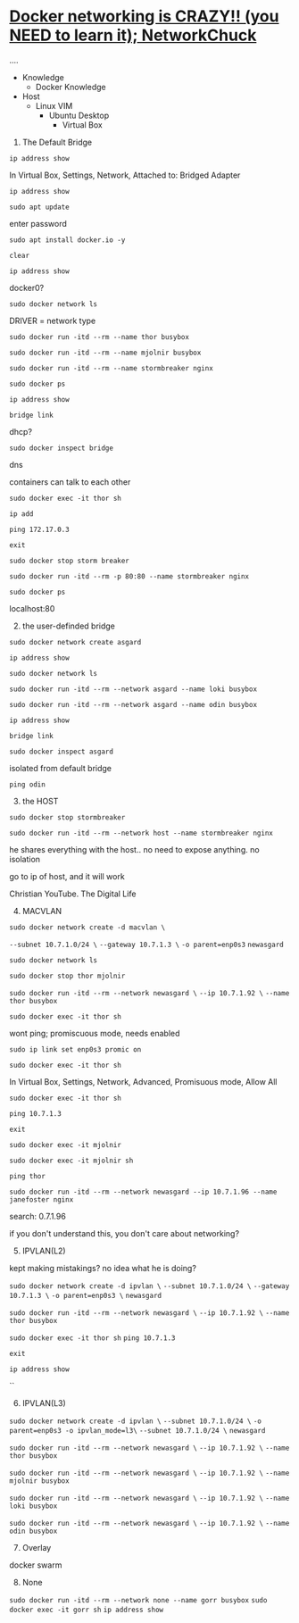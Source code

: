 # [Docker networking is CRAZY!! (you NEED to learn it); NetworkChuck](https://www.youtube.com/watch?v=bKFMS5C4CG0)

....

- Knowledge
    - Docker Knowledge
- Host
    - Linux VIM
        - Ubuntu Desktop
            - Virtual Box

1. The Default Bridge

`ip address show`

In Virtual Box, Settings, Network, Attached to: Bridged Adapter

`ip address show`

`sudo apt update`

enter password

`sudo apt install docker.io -y`

`clear`

`ip address show`

docker0?

`sudo docker network ls`

DRIVER = network type

`sudo docker run -itd --rm --name thor busybox`

`sudo docker run -itd --rm --name mjolnir busybox`

`sudo docker run -itd --rm --name stormbreaker nginx`

`sudo docker ps`

`ip address show`

`bridge link`

dhcp?

`sudo docker inspect bridge`

dns

containers can talk to each other

`sudo docker exec -it thor sh`

`ip add`

`ping 172.17.0.3`

`exit`

`sudo docker stop storm breaker`

`sudo docker run -itd --rm -p 80:80 --name stormbreaker nginx`

`sudo docker ps`

localhost:80

2. the user-definded bridge

`sudo docker network create asgard`

`ip address show`

`sudo docker network ls`

`sudo docker run -itd --rm --network asgard --name loki busybox`

`sudo docker run -itd --rm --network asgard --name odin busybox`

`ip address show`

`bridge link`

`sudo docker inspect asgard`

isolated from default bridge

`ping odin`

3. the HOST

`sudo docker stop stormbreaker`

`sudo docker run -itd --rm --network host --name stormbreaker nginx`

he shares everything with the host.. no need to expose anything. no isolation

go to ip of host, and it will work

Christian
YouTube. The Digital Life

4. MACVLAN

`sudo docker network create -d macvlan \`

`--subnet 10.7.1.0/24 \`
`--gateway 10.7.1.3 \`
`-o parent=enp0s3`
`newasgard`

`sudo docker network ls`

`sudo docker stop thor mjolnir`

`sudo docker run -itd --rm --network newasgard \`
`--ip 10.7.1.92 \`
`--name thor busybox`

`sudo docker exec -it thor sh`

wont ping; promiscuous mode, needs enabled

`sudo ip link set enp0s3 promic on`

`sudo docker exec -it thor sh`

In Virtual Box, Settings, Network, Advanced, Promisuous mode, Allow All

`sudo docker exec -it thor sh`

`ping 10.7.1.3`

`exit`

`sudo docker exec -it mjolnir`

`sudo docker exec -it mjolnir sh`

`ping thor`

`sudo docker run -itd --rm --network newasgard --ip 10.7.1.96 --name janefoster nginx`

search: 0.7.1.96

if you don't understand this, you don't care about networking?

5. IPVLAN(L2)

kept making mistakings? no idea what he is doing?

`sudo docker network create -d ipvlan \`
`--subnet 10.7.1.0/24 \`
`--gateway 10.7.1.3 \`
`-o parent=enp0s3 \`
`newasgard`

`sudo docker run -itd --rm --network newasgard \`
`--ip 10.7.1.92 \`
`--name thor busybox`

`sudo docker exec -it thor sh`
`ping 10.7.1.3`

`exit`

`ip address show`

``

6. IPVLAN(L3)

`sudo docker network create -d ipvlan \`
`--subnet 10.7.1.0/24 \`
`-o parent=enp0s3 -o ipvlan_mode=l3\`
`--subnet 10.7.1.0/24 \`
`newasgard`

`sudo docker run -itd --rm --network newasgard \`
`--ip 10.7.1.92 \`
`--name thor busybox`

`sudo docker run -itd --rm --network newasgard \`
`--ip 10.7.1.92 \`
`--name mjolnir busybox`

`sudo docker run -itd --rm --network newasgard \`
`--ip 10.7.1.92 \`
`--name loki busybox`

`sudo docker run -itd --rm --network newasgard \`
`--ip 10.7.1.92 \`
`--name odin busybox`

7. Overlay

docker swarm

8. None

`sudo docker run -itd --rm --network none --name gorr busybox`
`sudo docker exec -it gorr sh`
`ip address show`
